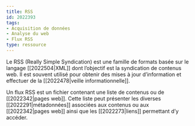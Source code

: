 ```yaml
---
title: RSS
id: 2022393
tags:
- Acquisition de données
- Analyse du web
- Flux RSS
type: ressource
---
```


Le RSS (Really Simple Syndication) est une famille de formats basée sur le langage [[2022504|XML]] dont l’objectif est la syndication de contenus web. Il est souvent utilisé pour obtenir des mises à jour d’information et effectuer de la [[2022478|veille informationnelle]]. 

Un flux RSS est un fichier contenant une liste de contenus ou de [[2022342|pages web]]. Cette liste peut présenter les diverses [[2022291|métadonnées]] associées aux contenus ou aux [[2022342|pages web]] ainsi que les [[2022273|liens]] permettant d’y accéder.

